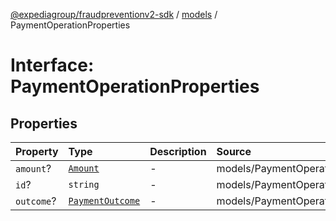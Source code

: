 [@expediagroup/fraudpreventionv2-sdk](../../index.md) / [models](../index.md) / PaymentOperationProperties

# Interface: PaymentOperationProperties

## Properties

| Property | Type | Description | Source |
| :------ | :------ | :------ | :------ |
| `amount`? | [`Amount`](../classes/Amount.md) | - | models/PaymentOperation.ts:53 |
| `id`? | `string` | - | models/PaymentOperation.ts:52 |
| `outcome`? | [`PaymentOutcome`](../classes/PaymentOutcome.md) | - | models/PaymentOperation.ts:54 |
